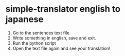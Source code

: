 # simple-translator english to japanese

1. Go to the sentences text file.
2. Write something in english, save and exit.
3. Run the python script
4. Open the text file again and see your translation!